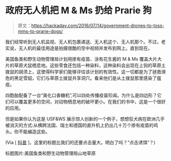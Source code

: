 # 政府无人机把 M & Ms 扔给 Prarie 狗

> 原文：<https://hackaday.com/2016/07/14/government-drones-to-toss-mms-to-prarie-dogs/>

我们经常听到无人机监视、无人机包裹递送、无人机这个、无人机那个。不过，老实说，无人机的最佳用途是拍摄很酷的空中视频并发布到网上。直到现在。

美国鱼类和野生动物管理局计划用掺有疫苗、涂有花生酱的 M & Ms 覆盖大片大片的草原犬鼠栖息地。这些零食还包括一种染料，这种染料会出现在上钩的草原土拨鼠的胡须上，这使得科学家们能够评估该计划的有效性。这一切都是为了拯救濒危的黑足雪貂，它们与草原土拨鼠共享洞穴。看来他们是从土拨鼠那里感染了瘟疫。

四胞胎配备了一台“美化口香糖机”,可以四处传播疫苗珍闻。为什么是四边形？它们可以覆盖更多的空间，对动物栖息地的破坏更小。在我们的书中，这是一个很好的应用。

但是如果你认为这是 USF&WS 展示惊人创新的一个例子，想想狂犬病在欧洲几乎被消灭的方式:从横跨法国、瑞士和德国的直升机上扔出几十万个掺有疫苗的鸡头。你不能编造这些。

(Via [ [科普](http://www.popsci.com/government-drones-will-shoot-vaccinated-mms-at-prairie-dogs-to-save-ferrets) ]，这里的标题比我们的还要点击量大。明白了吗？“点击诱饵”？)

标题图片:美国鱼类和野生动物管理局山地草原